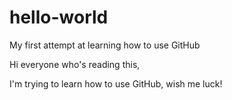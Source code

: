 # hello-world
My first attempt at learning how to use GitHub


Hi everyone who's reading this, 

I'm trying to learn how to use GitHub, wish me luck!
